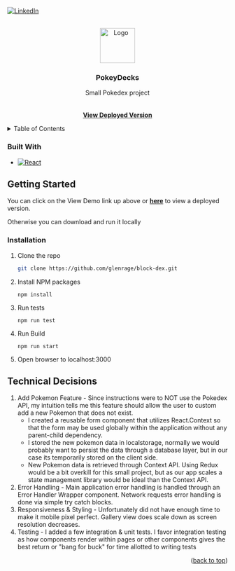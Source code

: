 <!-- Improved compatibility of back to top link: See: https://github.com/othneildrew/Best-README-Template/pull/73 -->

<a name="readme-top"></a>

<!--
*** Thanks for checking out the Best-README-Template. If you have a suggestion
*** that would make this better, please fork the repo and create a pull request
*** or simply open an issue with the tag "enhancement".
*** Don't forget to give the project a star!
*** Thanks again! Now go create something AMAZING! :D
-->

<!-- PROJECT SHIELDS -->
<!--
*** I'm using markdown "reference style" links for readability.
*** Reference links are enclosed in brackets [ ] instead of parentheses ( ).
*** See the bottom of this document for the declaration of the reference variables
*** for contributors-url, forks-url, etc. This is an optional, concise syntax you may use.
*** https://www.markdownguide.org/basic-syntax/#reference-style-links
-->

[![LinkedIn][linkedin-shield]][linkedin-url]

<!-- PROJECT LOGO -->
<br />
<div align="center">
  <a href="https://github.com/glenrage/block-dex">
    <img src="https://i.imgur.com/NF759ph.png" alt="Logo" width="80" height="80">
  </a>

<h3 align="center">PokeyDecks</h3>

  <p align="center">
    Small Pokedex project
    <br />
    <br />
    <br />
    <a href="https://glenrage.github.io/block-dex"><strong>View Deployed Version</strong></a>
    </h5>

  </p>
</div>

<!-- TABLE OF CONTENTS -->
<details>
  <summary>Table of Contents</summary>
  <ol>
      <ul>
        <li><a href="#built-with">Built With</a></li>
      </ul>
    <li>
      <a href="#getting-started">Getting Started</a>
      <ul>
        <li><a href="#installation">Installation</a></li>
      </ul>
    </li>
    <li><a href="#technical-decisions">Technical Decisions</a></li>

  </ol>
</details>

### Built With

- [![React][react.js]][react-url]

## Getting Started

You can click on the View Demo link up above or <a href="https://glenrage.github.io/block-dex"><strong>here</strong></a> to view a deployed version.

Otherwise you can download and run it locally

### Installation

1. Clone the repo
   ```sh
   git clone https://github.com/glenrage/block-dex.git
   ```
2. Install NPM packages
   ```
   npm install
   ```
3. Run tests
   ```
   npm run test
   ```
4. Run Build
   ```
   npm run start
   ```
5. Open browser to localhost:3000

## Technical Decisions

1. Add Pokemon Feature - Since instructions were to NOT use the Pokedex API, my intuition tells me this feature should allow the user to custom add a new Pokemon that does not exist.
   - I created a reusable form component that utilizes React.Context so that the form may be used globally within the application without any parent-child dependency.
   - I stored the new pokemon data in localstorage, normally we would probably want to persist the data through a database layer, but in our case its temporarily stored on the client side.
   - New Pokemon data is retrieved through Context API. Using Redux would be a bit overkill for this small project, but as our app scales a state management library would be ideal than the Context API.
2. Error Handling - Main application error handling is handled through an Error Handler Wrapper component. Network requests error handling is done via simple try catch blocks.
3. Responsiveness & Styling - Unfortunately did not have enough time to make it mobile pixel perfect. Gallery view does scale down as screen resolution decreases.
4. Testing - I added a few integration & unit tests. I favor integration testing as how components render within pages or other components gives the best return or "bang for buck" for time allotted to writing tests

<p align="right">(<a href="#readme-top">back to top</a>)</p>

<!-- MARKDOWN LINKS & IMAGES -->
<!-- https://www.markdownguide.org/basic-syntax/#reference-style-links -->

[linkedin-shield]: https://img.shields.io/badge/-LinkedIn-black.svg?style=for-the-badge&logo=linkedin&colorB=555
[linkedin-url]: https://linkedin.com/in/glen-pham-7866a792
[react.js]: https://img.shields.io/badge/React-20232A?style=for-the-badge&logo=react&logoColor=61DAFB
[react-url]: https://reactjs.org/
